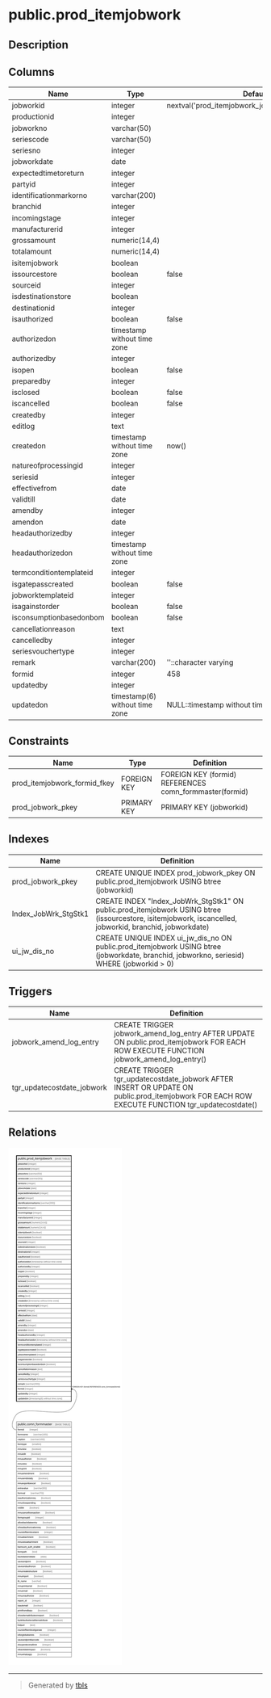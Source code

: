 # public.prod_itemjobwork

## Description

## Columns

| Name | Type | Default | Nullable | Children | Parents | Comment |
| ---- | ---- | ------- | -------- | -------- | ------- | ------- |
| jobworkid | integer | nextval('prod_itemjobwork_jobworkid_seq'::regclass) | false |  |  |  |
| productionid | integer |  | true |  |  |  |
| jobworkno | varchar(50) |  | true |  |  |  |
| seriescode | varchar(50) |  | true |  |  |  |
| seriesno | integer |  | true |  |  |  |
| jobworkdate | date |  | true |  |  |  |
| expectedtimetoreturn | integer |  | true |  |  |  |
| partyid | integer |  | true |  |  |  |
| identificationmarkorno | varchar(200) |  | true |  |  |  |
| branchid | integer |  | true |  |  |  |
| incomingstage | integer |  | true |  |  |  |
| manufacturerid | integer |  | true |  |  |  |
| grossamount | numeric(14,4) |  | true |  |  |  |
| totalamount | numeric(14,4) |  | true |  |  |  |
| isitemjobwork | boolean |  | true |  |  |  |
| issourcestore | boolean | false | true |  |  |  |
| sourceid | integer |  | true |  |  |  |
| isdestinationstore | boolean |  | true |  |  |  |
| destinationid | integer |  | true |  |  |  |
| isauthorized | boolean | false | false |  |  |  |
| authorizedon | timestamp without time zone |  | true |  |  |  |
| authorizedby | integer |  | true |  |  |  |
| isopen | boolean | false | true |  |  |  |
| preparedby | integer |  | true |  |  |  |
| isclosed | boolean | false | true |  |  |  |
| iscancelled | boolean | false | true |  |  |  |
| createdby | integer |  | true |  |  |  |
| editlog | text |  | true |  |  |  |
| createdon | timestamp without time zone | now() | true |  |  |  |
| natureofprocessingid | integer |  | true |  |  |  |
| seriesid | integer |  | true |  |  |  |
| effectivefrom | date |  | true |  |  |  |
| validtill | date |  | true |  |  |  |
| amendby | integer |  | true |  |  |  |
| amendon | date |  | true |  |  |  |
| headauthorizedby | integer |  | true |  |  |  |
| headauthorizedon | timestamp without time zone |  | true |  |  |  |
| termconditiontemplateid | integer |  | true |  |  |  |
| isgatepasscreated | boolean | false | true |  |  |  |
| jobworktemplateid | integer |  | true |  |  |  |
| isagainstorder | boolean | false | true |  |  |  |
| isconsumptionbasedonbom | boolean | false | true |  |  |  |
| cancellationreason | text |  | true |  |  |  |
| cancelledby | integer |  | true |  |  |  |
| seriesvouchertype | integer |  | true |  |  |  |
| remark | varchar(200) | ''::character varying | true |  |  |  |
| formid | integer | 458 | false |  | [public.comn_formmaster](public.comn_formmaster.md) |  |
| updatedby | integer |  | true |  |  |  |
| updatedon | timestamp(6) without time zone | NULL::timestamp without time zone | true |  |  |  |

## Constraints

| Name | Type | Definition |
| ---- | ---- | ---------- |
| prod_itemjobwork_formid_fkey | FOREIGN KEY | FOREIGN KEY (formid) REFERENCES comn_formmaster(formid) |
| prod_jobwork_pkey | PRIMARY KEY | PRIMARY KEY (jobworkid) |

## Indexes

| Name | Definition |
| ---- | ---------- |
| prod_jobwork_pkey | CREATE UNIQUE INDEX prod_jobwork_pkey ON public.prod_itemjobwork USING btree (jobworkid) |
| Index_JobWrk_StgStk1 | CREATE INDEX "Index_JobWrk_StgStk1" ON public.prod_itemjobwork USING btree (issourcestore, isitemjobwork, iscancelled, jobworkid, branchid, jobworkdate) |
| ui_jw_dis_no | CREATE UNIQUE INDEX ui_jw_dis_no ON public.prod_itemjobwork USING btree (jobworkdate, branchid, jobworkno, seriesid) WHERE (jobworkid > 0) |

## Triggers

| Name | Definition |
| ---- | ---------- |
| jobwork_amend_log_entry | CREATE TRIGGER jobwork_amend_log_entry AFTER UPDATE ON public.prod_itemjobwork FOR EACH ROW EXECUTE FUNCTION jobwork_amend_log_entry() |
| tgr_updatecostdate_jobwork | CREATE TRIGGER tgr_updatecostdate_jobwork AFTER INSERT OR UPDATE ON public.prod_itemjobwork FOR EACH ROW EXECUTE FUNCTION tgr_updatecostdate() |

## Relations

![er](public.prod_itemjobwork.svg)

---

> Generated by [tbls](https://github.com/k1LoW/tbls)
